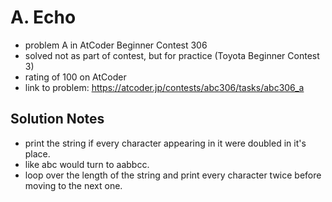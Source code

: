 # A. Echo

* problem A in AtCoder Beginner Contest 306
* solved not as part of contest, but for practice (Toyota Beginner Contest 3)
* rating of 100 on AtCoder
* link to problem: https://atcoder.jp/contests/abc306/tasks/abc306_a

## Solution Notes
* print the string if every character appearing in it were doubled in it's place.
* like abc would turn to aabbcc.
* loop over the length of the string and print every character twice before moving to the next one.